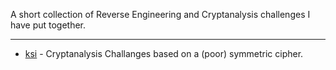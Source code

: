 A short collection of Reverse Engineering and Cryptanalysis challenges I have put together.

---

 * [ksi](./ksi) - Cryptanalysis Challanges based on a (poor) symmetric cipher.
 
